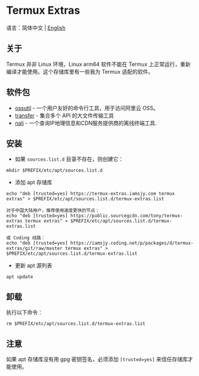 # Termux Extras
  语言：简体中文 | [English](README.md)
## 关于
Termux 并非 Linux 环境，Linux arm64 软件不能在 Termux 上正常运行，重新编译才能使用。这个存储库里有一些我为 Termux 适配的软件。
## 软件包
- [ossutil](https://github.com/aliyun/ossutil) - 一个用户友好的命令行工具，用于访问阿里云 OSS。
- [transfer](https://github.com/Mikubill/transfer) - 集合多个 API 的大文件传输工具
- [nali](https://github.com/zu1k/nali) - 一个查询IP地理信息和CDN服务提供商的离线终端工具.
## 安装
- 如果 `sources.list.d` 目录不存在，则创建它：
```
mkdir $PREFIX/etc/apt/sources.list.d
```
- 添加 apt 存储库
```
echo "deb [trusted=yes] https://termux-extras.iamsjy.com termux extras" > $PREFIX/etc/apt/sources.list.d/termux-extras.list

对于中国大陆用户，推荐使用速度更快的节点：
echo "deb [trusted=yes] https://public.sourcegcdn.com/tony/termux-extras termux extras" > $PREFIX/etc/apt/sources.list.d/termux-extras.list

或 Coding 线路：
echo "deb [trusted=yes] https://iamsjy.coding.net/p/packages/d/termux-extras/git/raw/master termux extras" > $PREFIX/etc/apt/sources.list.d/termux-extras.list
```
- 更新 apt 源列表
```
apt update
```
## 卸载
执行以下命令：
```
rm $PREFIX/etc/apt/sources.list.d/termux-extras.list
```

## 注意
如果 apt 存储库没有用 gpg 密钥签名，必须添加 `[trusted=yes]` 来信任存储库才能使用。
